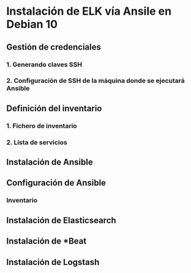 # Instalación de ELK vía Ansile en Debian 10


## Gestión de credenciales


### 1. Generando claves SSH

### 2. Configuración de SSH de la máquina donde se ejecutará Ansible


## Definición del inventario

### 1. Fichero de inventario

### 2. Lista de servicios
## Instalación de Ansible


## Configuración de Ansible
### Inventario


## Instalación de Elasticsearch

## Instalación de  *Beat

## Instalación de  Logstash